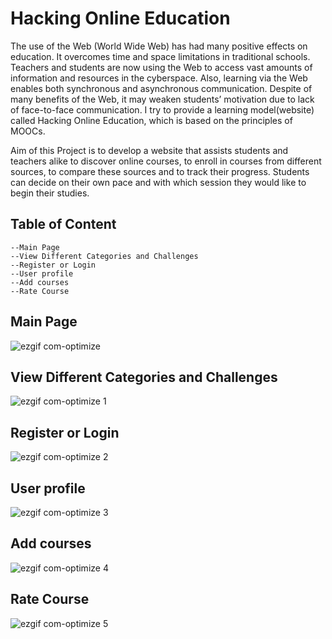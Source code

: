 # Hacking Online Education
The use of the Web (World Wide Web) has had many positive effects on education. It overcomes time and space limitations in traditional schools. Teachers and students
are now using  the  Web  to  access  vast  amounts  of  information  and  resources  in  the cyberspace. Also, learning via the Web enables both synchronous and asynchronous communication. Despite of many  benefits  of  the  Web,  it  may  weaken  students’ motivation  due  to  lack  of  face-to-face communication. I try to provide a learning model(website) called Hacking Online Education, which is based on the principles of MOOCs.

Aim of this Project is to develop a website that assists students and teachers alike to discover online courses, to enroll in courses from different sources, to compare these sources and to track their progress. Students can decide on their own pace and with which session they would like to 
begin their studies.

## Table of Content
	--Main Page
	--View Different Categories and Challenges
	--Register or Login
	--User profile 
	--Add courses
	--Rate Course


## Main Page

![ezgif com-optimize](https://user-images.githubusercontent.com/25117249/35183297-8ce7942e-fe09-11e7-86bb-64ad90788fc9.gif)

## View Different Categories and Challenges

![ezgif com-optimize 1](https://user-images.githubusercontent.com/25117249/35183306-d3720820-fe09-11e7-9e08-366879f6a0e8.gif)

## Register or Login

![ezgif com-optimize 2](https://user-images.githubusercontent.com/25117249/35183384-2a82fcea-fe0b-11e7-8908-01bc01e76f6f.gif)

## User profile 

![ezgif com-optimize 3](https://user-images.githubusercontent.com/25117249/35183407-a0ce0818-fe0b-11e7-80e3-ba9a0d8b7800.gif)

## Add courses

![ezgif com-optimize 4](https://user-images.githubusercontent.com/25117249/35183427-f91b7cda-fe0b-11e7-9528-1aea399668fe.gif)

## Rate Course

![ezgif com-optimize 5](https://user-images.githubusercontent.com/25117249/35183435-28633640-fe0c-11e7-96b0-5ddda3726969.gif)
